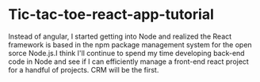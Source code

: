 # Tic-tac-toe-react-app-tutorial

Instead of angular, I started getting into Node and realized the React framework is based in the npm package management system for the open sorce Node.js.I think I'll continue to spend my time developing back-end code in Node and see if I can efficiently manage a front-end react project for a handful of projects. CRM will be the first.
